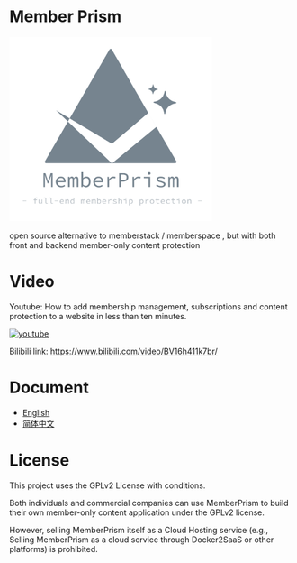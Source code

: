 # Member Prism

<img src="web/public/img/brand.svg" width="360"/>

open source alternative to memberstack / memberspace , but with both front and backend member-only content protection

# Video

Youtube: How to add membership management, subscriptions and content protection to a website in less than ten minutes.

[![youtube](https://img.youtube.com/vi/lmhISws3UJk/0.jpg)](https://www.youtube.com/watch?v=lmhISws3UJk)

Bilibili link: <https://www.bilibili.com/video/BV16h411k7br/>


# Document

- [English](docs/README.md)
- [简体中文](docs/zh/README.md)

# License

This project uses the GPLv2 License with conditions.

Both individuals and commercial companies can use MemberPrism to build their own member-only content application under the GPLv2 license.

However, selling MemberPrism itself as a Cloud Hosting service (e.g., Selling MemberPrism as a cloud service through Docker2SaaS or other platforms) is prohibited.
